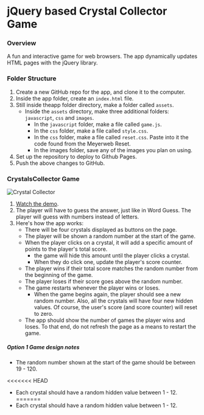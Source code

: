 # jQuery based Crystal Collector Game

### Overview

A fun and interactive game for web browsers. The app dynamically updates HTML pages with the jQuery library.

### Folder Structure

1. Create a new GitHub repo for the app, and clone it to the computer.
2. Inside the app folder, create an `index.html` file.
3. Still inside theapp folder directory, make a folder called `assets`.
   * Inside the `assets` directory, make three additional folders: `javascript`, `css` and `images`.
     * In the `javascript` folder, make a file called `game.js`.
     * In the `css` folder, make a file called `style.css`.
     * In the `css` folder, make a file called `reset.css`. Paste into it the code found from the Meyerweb Reset.
     * In the images folder, save any of the images you plan on using.
4. Set up the repository to deploy to Github Pages.
5. Push the above changes to GitHub. 

### CrystalsCollector Game

![Crystal Collector](Images/1-CrystalCollector.jpg)

1. [Watch the demo](homework_demos/crystalsCollector_demo.mp4).
2. The player will have to guess the answer, just like in Word Guess. The player will guess with numbers instead of letters. 
3. Here's how the app works:
   * There will be four crystals displayed as buttons on the page.
   * The player will be shown a random number at the start of the game.
   * When the player clicks on a crystal, it will add a specific amount of points to the player's total score. 
     * the game will hide this amount until the player clicks a crystal.
     * When they do click one, update the player's score counter.
   * The player wins if their total score matches the random number from the beginning of the game.
   * The player loses if their score goes above the random number.
   * The game restarts whenever the player wins or loses.
     * When the game begins again, the player should see a new random number. Also, all the crystals will have four new hidden values. Of course, the user's score (and score counter) will reset to zero.
   * The app should show the number of games the player wins and loses. To that end, do not refresh the page as a means to restart the game.

##### Option 1 Game design notes

* The random number shown at the start of the game should be between 19 - 120.

<<<<<<< HEAD
* Each crystal should have a random hidden value between 1 - 12.
=======
* Each crystal should have a random hidden value between 1 - 12.
